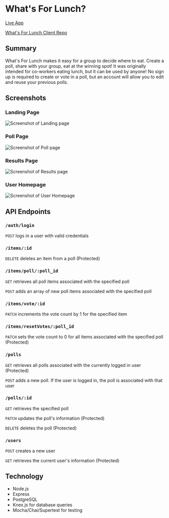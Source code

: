 # What's For Lunch?

[Live App](https://whats-for-lunch-client.vercel.app/)

[What's For Lunch Client Repo](https://github.com/matt-ros/whats-for-lunch-client)

## Summary

What's For Lunch makes it easy for a group to decide where to eat.  Create a poll, share with your group, eat at the winning spot!  It was originally intended for co-workers eating lunch, but it can be used by anyone!  No sign up is required to create or vote in a poll, but an account will allow you to edit and reuse your previous polls.

## Screenshots

### Landing Page

![Screenshot of Landing page](https://i.ibb.co/phVScmD/Screenshot-landing-page.png)

### Poll Page

![Screenshot of Poll page](https://i.ibb.co/KWR75Ch/Screenshot-poll.png)

### Results Page

![Screenshot of Results page](https://i.ibb.co/nncgsXR/Screenshot-results.png)

### User Homepage

![Screenshot of User Homepage](https://i.ibb.co/183Lx4d/screenshot-homepage.png)

## API Endpoints

### `/auth/login`

`POST` logs in a user with valid credentials

### `/items/:id`

`DELETE` deletes an item from a poll (Protected)

### `/items/poll/:poll_id`

`GET` retrieves all poll items associated with the specified poll

`POST` adds an array of new poll items associated with the specified poll

### `/items/vote/:id`

`PATCH` increments the vote count by 1 for the specified item

### `/items/resetVotes/:poll_id`

`PATCH` sets the vote count to 0 for all items associated with the specified poll (Protected)

### `/polls`

`GET` retrieves all polls associated with the currently logged in user (Protected)

`POST` adds a new poll.  If the user is logged in, the poll is associated with that user

### `/polls/:id`

`GET` retrieves the specified poll

`PATCH` updates the poll's information (Protected)

`DELETE` deletes the poll (Protected)

### `/users`

`POST` creates a new user

`GET` retrieves the current user's information (Protected)

## Technology

* Node.js
* Express
* PostgreSQL
* Knex.js for database queries
* Mocha/Chai/Supertest for testing

